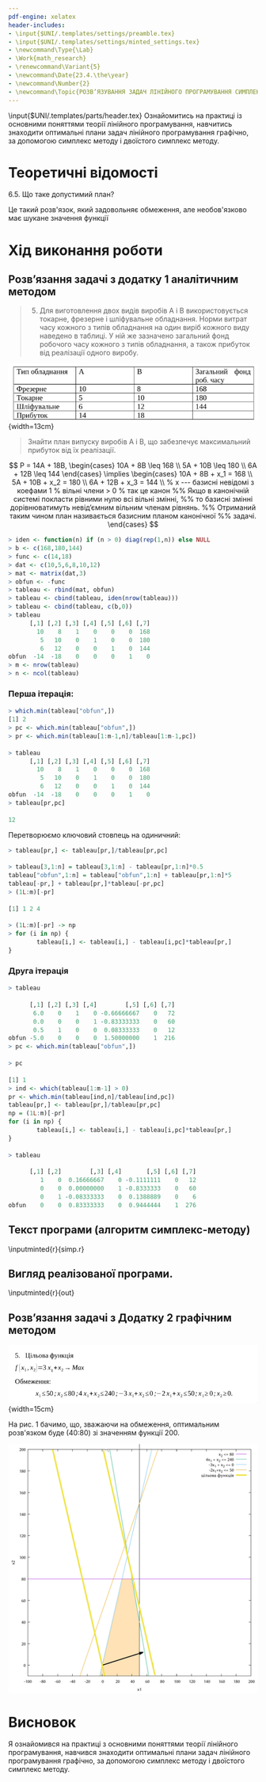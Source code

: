 ```yaml
---
pdf-engine: xelatex
header-includes:
- \input{$UNI/.templates/settings/preamble.tex}
- \input{$UNI/.templates/settings/minted_settings.tex}
- \newcommand\Type{\Lab}
- \Work{math_research}
- \renewcommand\Variant{5}
- \newcommand\Date{23.4.\the\year}
- \newcommand\Number{2}
- \newcommand\Topic{РОЗВ’ЯЗУВАННЯ ЗАДАЧ ЛІНІЙНОГО ПРОГРАМУВАННЯ СИМПЛЕКС-МЕТОДОМ}
---
```


\input{$UNI/.templates/parts/header.tex}
Ознайомитись на практиці із основними поняттями теорії лінійного
програмування, навчитись знаходити оптимальні плани задач лінійного
програмування  графічно,  за  допомогою  симплекс  методу  і  двоїстого
симплекс методу.

# Теоретичні відомості

6.5. Що таке допустимий план?

Це такий розв'язок, який задовольняє обмеження, але необов'язково має
шукане значення функції

# Хід виконання роботи

## Розв’язання задачі з додатку 1 аналітичним методом

> 5. Для виготовлення двох видів виробів A і B використовується
> токарне, фрезерне і шліфувальне обладнання. Норми витрат часу кожного
> з типів обладнання на один виріб кожного виду наведено в таблиці. У ній
> же зазначено загальний фонд робочого часу кожного з типів обладнання, а
> також прибуток від реалізації одного виробу.

![](task.png){width=13cm}

> Знайти план випуску виробів A і B, що забезпечує максимальний
> прибуток від їх реалізації.

$$
P = 14A + 18B,
\begin{cases}
10A + 8B \leq 168 \\
5A + 10B \leq 180 \\
6A + 12B \leq 144
\end{cases}
\implies
\begin{cases}
10A + 8B + x_1 = 168 \\
5A + 10B + x_2 = 180 \\
6A + 12B + x_3 = 144 \\
% x --- базисні невідомі з коефами 1
% вільні члени > 0
% так це канон
%% Якщо в канонічній системі покласти рівними нулю всі вільні змінні,
%% то базисні змінні дорівнюватимуть невід’ємним вільним членам рівнянь.
%% Отриманий таким чином план називається базисним планом канонічної
%% задачі.
\end{cases}
$$

```r
> iden <- function(n) if (n > 0) diag(rep(1,n)) else NULL
> b <- c(168,180,144)
> func <- c(14,18)
> dat <- c(10,5,6,8,10,12)
> mat <- matrix(dat,3)
> obfun <- -func
> tableau <- rbind(mat, obfun)
> tableau <- cbind(tableau, iden(nrow(tableau)))
> tableau <- cbind(tableau, c(b,0))
> tableau
      [,1] [,2] [,3] [,4] [,5] [,6] [,7]
        10    8    1    0    0    0  168
         5   10    0    1    0    0  180
         6   12    0    0    1    0  144
obfun  -14  -18    0    0    0    1    0
> m <- nrow(tableau)
> n <- ncol(tableau)
```

### Перша ітерація:
```r
> which.min(tableau["obfun",])
[1] 2
> pc <- which.min(tableau["obfun",])
> pr <- which.min(tableau[1:m-1,n]/tableau[1:m-1,pc])

> tableau
      [,1] [,2] [,3] [,4] [,5] [,6] [,7]
        10    8    1    0    0    0  168
         5   10    0    1    0    0  180
         6   12    0    0    1    0  144
obfun  -14  -18    0    0    0    1    0
> tableau[pr,pc]

12
```

Перетворюємо ключовий стовпець на одиничний:

```r
> tableau[pr,] <- tableau[pr,]/tableau[pr,pc]

> tableau[3,1:n] = tableau[3,1:n] - tableau[pr,1:n]*0.5
tableau["obfun",1:n] = tableau["obfun",1:n] + tableau[pr,1:n]*5
tableau[-pr,] + tableau[pr,]*tableau[-pr,pc]
> (1L:m)[-pr]

[1] 1 2 4

> (1L:m)[-pr] -> np
> for (i in np) {
        tableau[i,] <- tableau[i,] - tableau[i,pc]*tableau[pr,]
}
```

### Друга ітерація
```r
> tableau

      [,1] [,2] [,3] [,4]        [,5] [,6] [,7]
       6.0    0    1    0 -0.66666667    0   72
       0.0    0    0    1 -0.83333333    0   60
       0.5    1    0    0  0.08333333    0   12
obfun -5.0    0    0    0  1.50000000    1  216
> pc <- which.min(tableau["obfun",])

> pc

[1] 1
> ind <- which(tableau[1:m-1] > 0)
pr <- which.min(tableau[ind,n]/tableau[ind,pc])
tableau[pr,] <- tableau[pr,]/tableau[pr,pc]
np = (1L:m)[-pr]
for (i in np) {
        tableau[i,] <- tableau[i,] - tableau[i,pc]*tableau[pr,]
}

> tableau

      [,1] [,2]        [,3] [,4]       [,5] [,6] [,7]
         1    0  0.16666667    0 -0.1111111    0   12
         0    0  0.00000000    1 -0.8333333    0   60
         0    1 -0.08333333    0  0.1388889    0    6
obfun    0    0  0.83333333    0  0.9444444    1  276
```

## Текст програми (алгоритм симплекс-методу)

\inputminted{r}{simp.r}

## Вигляд реалізованої програми.

\inputminted{r}{out}

## Розв’язання задачі з Додатку 2 графічним методом

![](taskfunc.png){width=15cm}

На рис. 1 бачимо, що, зважаючи на обмеження, оптимальним розв'язком буде (40:80) зі значенням функції 200.

![Графічне розв'язання задачі з додатку 2](plot.png)

# Висновок

Я ознайомився на практиці з основними поняттями теорії лінійного
програмування, навчився знаходити оптимальні плани задач лінійного
програмування  графічно,  за  допомогою  симплекс  методу  і  двоїстого
симплекс методу.
